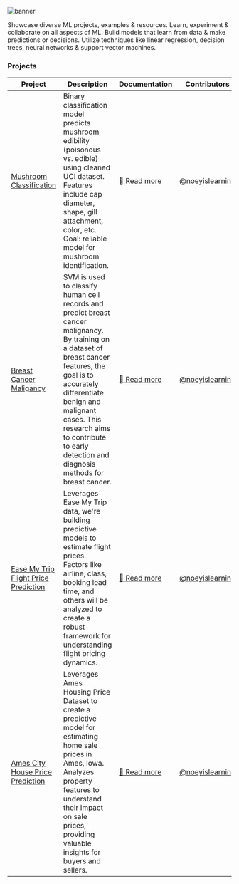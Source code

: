 ![banner](https://i.imgur.com/2otm51Y.png)

Showcase diverse ML projects, examples & resources. Learn, experiment & collaborate on all aspects of ML. Build models that learn from data & make predictions or decisions. Utilize techniques like linear regression, decision trees, neural networks & support vector machines. 

### Projects

| Project | Description | Documentation | Contributors |
| --- | --- | --- | --- |
| [Mushroom Classification](https://github.com/aelluminate/mushroom-classification) | Binary classification model predicts mushroom edibility (poisonous vs. edible) using cleaned UCI dataset. Features include cap diameter, shape, gill attachment, color, etc. Goal: reliable model for mushroom identification. | [🔗 Read more](https://learn.aelluminate.com/projects/machine-learning/mushroom-classification) | [@noeyislearning](https://github.com/noeyislearning) |
| [Breast Cancer Maligancy](https://github.com/aelluminate/breast-cancer-malignancy) | SVM is used to classify human cell records and predict breast cancer malignancy. By training on a dataset of breast cancer features, the goal is to accurately differentiate benign and malignant cases. This research aims to contribute to early detection and diagnosis methods for breast cancer.| [🔗 Read more](https://learn.aelluminate.com/projects/machine-learning/breast-cancer-malignancy) | [@noeyislearning](https://github.com/noeyislearning) |
| [Ease My Trip Flight Price Prediction](https://github.com/aelluminate/ease-my-trip-flight-price-prediction) | Leverages Ease My Trip data, we're building predictive models to estimate flight prices. Factors like airline, class, booking lead time, and others will be analyzed to create a robust framework for understanding flight pricing dynamics. | [🔗 Read more](https://learn.aelluminate.com/projects/machine-learning/ease-my-trip-flight-price-prediction) | [@noeyislearning](https://github.com/noeyislearning) |
| [Ames City House Price Prediction](https://github.com/aelluminate/ames-city-house-price-prediction) | Leverages Ames Housing Price Dataset to create a predictive model for estimating home sale prices in Ames, Iowa. Analyzes property features to understand their impact on sale prices, providing valuable insights for buyers and sellers. | [🔗 Read more](https://learn.aelluminate.com/projects/machine-learning/ames-city-house-price-prediction) | [@noeyislearning](https://github.com/noeyislearning) |


